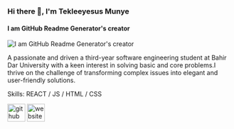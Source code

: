### Hi there 👋, I'm Tekleeyesus Munye
#### I am GitHub Readme Generator's creator
![I am GitHub Readme Generator's creator](https://arturssmirnovs.github.io/github-profile-readme-generator/images/banner.png)

A passionate and driven a third-year software engineering student at Bahir Dar University with a keen interest in solving basic and core problems.I thrive on the challenge of transforming complex issues into elegant and user-friendly solutions.

Skills:  REACT / JS / HTML / CSS



[<img src='https://cdn.jsdelivr.net/npm/simple-icons@3.0.1/icons/github.svg' alt='github' height='40'>](https://github.com/tekle-tmt)  [<img src='https://cdn.jsdelivr.net/npm/simple-icons@3.0.1/icons/icloud.svg' alt='website' height='40'>](https://tekle-tmt.github.io/my_website/)  


